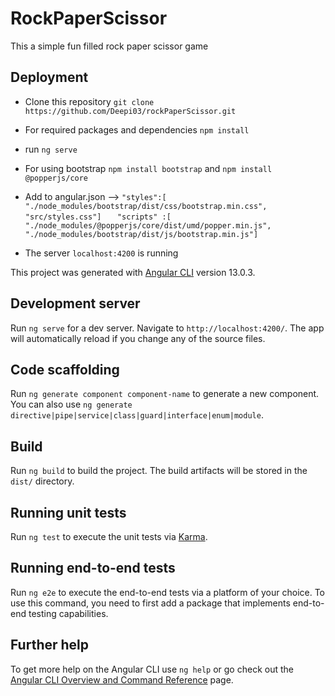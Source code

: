 # RockPaperScissor

This a simple fun filled rock paper scissor game 

Deployment
----
* Clone this repository `git clone https://github.com/Deepi03/rockPaperScissor.git`

* For required packages and dependencies ``npm install``

* run ``ng serve``

* For using bootstrap ``npm install bootstrap``
and ``npm install @popperjs/core``

* Add to angular.json --> `` "styles":[
                  "./node_modules/bootstrap/dist/css/bootstrap.min.css",
                   "src/styles.css"] ``
                      ``    "scripts" :[
                    "./node_modules/@popperjs/core/dist/umd/popper.min.js",
                     "./node_modules/bootstrap/dist/js/bootstrap.min.js"]  ``
                     <br>
* The server ``localhost:4200`` is running

This project was generated with [Angular CLI](https://github.com/angular/angular-cli) version 13.0.3.

## Development server

Run `ng serve` for a dev server. Navigate to `http://localhost:4200/`. The app will automatically reload if you change any of the source files.

## Code scaffolding

Run `ng generate component component-name` to generate a new component. You can also use `ng generate directive|pipe|service|class|guard|interface|enum|module`.

## Build

Run `ng build` to build the project. The build artifacts will be stored in the `dist/` directory.

## Running unit tests

Run `ng test` to execute the unit tests via [Karma](https://karma-runner.github.io).

## Running end-to-end tests

Run `ng e2e` to execute the end-to-end tests via a platform of your choice. To use this command, you need to first add a package that implements end-to-end testing capabilities.

## Further help

To get more help on the Angular CLI use `ng help` or go check out the [Angular CLI Overview and Command Reference](https://angular.io/cli) page.

